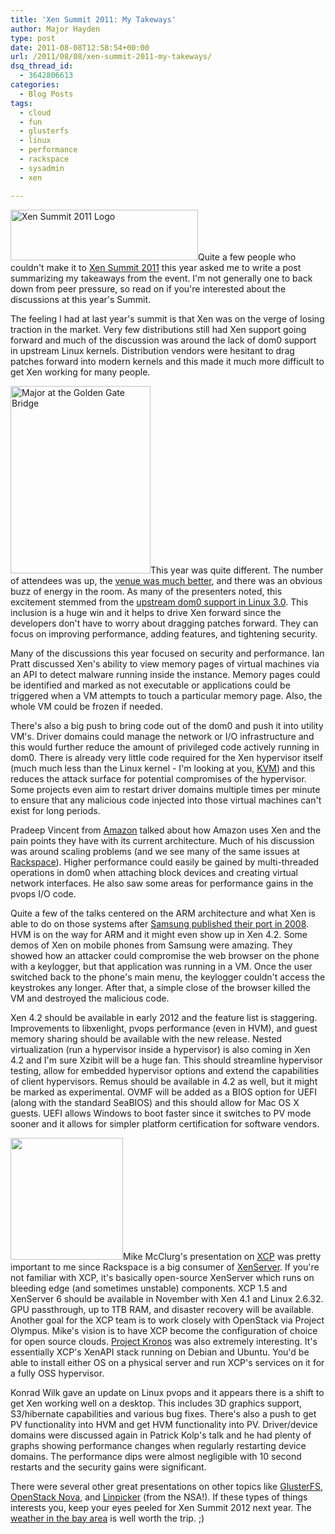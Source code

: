 ```yaml
---
title: 'Xen Summit 2011: My Takeways'
author: Major Hayden
type: post
date: 2011-08-08T12:58:54+00:00
url: /2011/08/08/xen-summit-2011-my-takeways/
dsq_thread_id:
  - 3642806613
categories:
  - Blog Posts
tags:
  - cloud
  - fun
  - glusterfs
  - linux
  - performance
  - rackspace
  - sysadmin
  - xen

---
```

[<img src="http://rackerhacker.com/wp-content/uploads/2011/08/xensummit_na11_small-300x81.png" alt="Xen Summit 2011 Logo" title="Xen Summit 2011 Logo" width="300" height="81" class="alignright size-medium wp-image-2396" srcset="/wp-content/uploads/2011/08/xensummit_na11_small-300x81.png 300w, /wp-content/uploads/2011/08/xensummit_na11_small.png 1000w" sizes="(max-width: 300px) 100vw, 300px" />][1]Quite a few people who couldn't make it to [Xen Summit 2011][2] this year asked me to write a post summarizing my takeaways from the event. I'm not generally one to back down from peer pressure, so read on if you're interested about the discussions at this year's Summit.

The feeling I had at last year's summit is that Xen was on the verge of losing traction in the market. Very few distributions still had Xen support going forward and much of the discussion was around the lack of dom0 support in upstream Linux kernels. Distribution vendors were hesitant to drag patches forward into modern kernels and this made it much more difficult to get Xen working for many people.

[<img src="http://rackerhacker.com/wp-content/uploads/2011/08/Photo-Aug-01-5-54-05-PM-224x300.jpg" alt="Major at the Golden Gate Bridge" title="Major at the Golden Gate Bridge" width="224" height="300" class="alignleft size-medium wp-image-2404" srcset="/wp-content/uploads/2011/08/Photo-Aug-01-5-54-05-PM-224x300.jpg 224w, /wp-content/uploads/2011/08/Photo-Aug-01-5-54-05-PM-764x1024.jpg 764w" sizes="(max-width: 224px) 100vw, 224px" />][3]This year was quite different. The number of attendees was up, the [venue was much better][4], and there was an obvious buzz of energy in the room. As many of the presenters noted, this excitement stemmed from the [upstream dom0 support in Linux 3.0][5]. This inclusion is a huge win and it helps to drive Xen forward since the developers don't have to worry about dragging patches forward. They can focus on improving performance, adding features, and tightening security.

Many of the discussions this year focused on security and performance. Ian Pratt discussed Xen's ability to view memory pages of virtual machines via an API to detect malware running inside the instance. Memory pages could be identified and marked as not executable or applications could be triggered when a VM attempts to touch a particular memory page. Also, the whole VM could be frozen if needed.

There's also a big push to bring code out of the dom0 and push it into utility VM's. Driver domains could manage the network or I/O infrastructure and this would further reduce the amount of privileged code actively running in dom0. There is already very little code required for the Xen hypervisor itself (much much less than the Linux kernel - I'm looking at you, [KVM][6]) and this reduces the attack surface for potential compromises of the hypervisor. Some projects even aim to restart driver domains multiple times per minute to ensure that any malicious code injected into those virtual machines can't exist for long periods.

Pradeep Vincent from [Amazon][7] talked about how Amazon uses Xen and the pain points they have with its current architecture. Much of his discussion was around scaling problems (and we see many of the same issues at [Rackspace][8]). Higher performance could easily be gained by multi-threaded operations in dom0 when attaching block devices and creating virtual network interfaces. He also saw some areas for performance gains in the pvops I/O code.

Quite a few of the talks centered on the ARM architecture and what Xen is able to do on those systems after [Samsung published their port in 2008][9]. HVM is on the way for ARM and it might even show up in Xen 4.2. Some demos of Xen on mobile phones from Samsung were amazing. They showed how an attacker could compromise the web browser on the phone with a keylogger, but that application was running in a VM. Once the user switched back to the phone's main menu, the keylogger couldn't access the keystrokes any longer. After that, a simple close of the browser killed the VM and destroyed the malicious code.

Xen 4.2 should be available in early 2012 and the feature list is staggering. Improvements to libxenlight, pvops performance (even in HVM), and guest memory sharing should be available with the new release. Nested virtualization (run a hypervisor inside a hypervisor) is also coming in Xen 4.2 and I'm sure Xzibit will be a huge fan. This should streamline hypervisor testing, allow for embedded hypervisor options and extend the capabilities of client hypervisors. Remus should be available in 4.2 as well, but it might be marked as experimental. OVMF will be added as a BIOS option for UEFI (along with the standard SeaBIOS) and this should allow for Mac OS X guests. UEFI allows Windows to boot faster since it switches to PV mode sooner and it allows for simpler platform certification for software vendors.

[<img src="http://rackerhacker.com/wp-content/uploads/2011/08/OpenStackLogo_270x279.jpg" alt="" title="OpenStackLogo_270x279" width="180" height="195" class="alignright size-full wp-image-2399" />][10]Mike McClurg's presentation on [XCP][11] was pretty important to me since Rackspace is a big consumer of [XenServer][12]. If you're not familiar with XCP, it's basically open-source XenServer which runs on bleeding edge (and sometimes unstable) components. XCP 1.5 and XenServer 6 should be available in November with Xen 4.1 and Linux 2.6.32. GPU passthrough, up to 1TB RAM, and disaster recovery will be available. Another goal for the XCP team is to work closely with OpenStack via Project Olympus. Mike's vision is to have XCP become the configuration of choice for open source clouds. [Project Kronos][13] was also extremely interesting. It's essentially XCP's XenAPI stack running on Debian and Ubuntu. You'd be able to install either OS on a physical server and run XCP's services on it for a fully OSS hypervisor.

Konrad Wilk gave an update on Linux pvops and it appears there is a shift to get Xen working well on a desktop. This includes 3D graphics support, S3/hibernate capabilities and various bug fixes. There's also a push to get PV functionality into HVM and get HVM functionality into PV. Driver/device domains were discussed again in Patrick Kolp's talk and he had plenty of graphs showing performance changes when regularly restarting device domains. The performance dips were almost negligible with 10 second restarts and the security gains were significant.

There were several other great presentations on other topics like [GlusterFS][14], [OpenStack Nova][15], and [Linpicker][16] (from the NSA!). If these types of things interests you, keep your eyes peeled for Xen Summit 2012 next year. The [weather in the bay area][17] is well worth the trip. ;)

 [1]: http://rackerhacker.com/wp-content/uploads/2011/08/xensummit_na11_small.png
 [2]: http://xen.org/community/xensummit.html
 [3]: http://rackerhacker.com/wp-content/uploads/2011/08/Photo-Aug-01-5-54-05-PM.jpeg
 [4]: http://www.citrix.com/tv/#videos/4386
 [5]: http://blog.xen.org/index.php/2011/06/14/linux-3-0-how-did-we-get-initial-domain-dom0-support-there/
 [6]: http://en.wikipedia.org/wiki/Kernel-based_Virtual_Machine
 [7]: http://aws.amazon.com/
 [8]: http://www.rackspace.com
 [9]: http://www.xen.org/products/xen_arm.html
 [10]: http://rackerhacker.com/wp-content/uploads/2011/08/OpenStackLogo_270x279.jpg
 [11]: http://www.xen.org/products/cloudxen.html
 [12]: http://www.citrix.com/English/ps2/products/product.asp?contentID=683148
 [13]: http://blog.xen.org/index.php/2011/07/22/project-kronos/
 [14]: http://www.gluster.org/
 [15]: http://nova.openstack.org/
 [16]: http://cgit.freedesktop.org/~ewalsh/linpicker/
 [17]: http://weatherspark.com/#!dashboard;q=santa+clara,+ca
